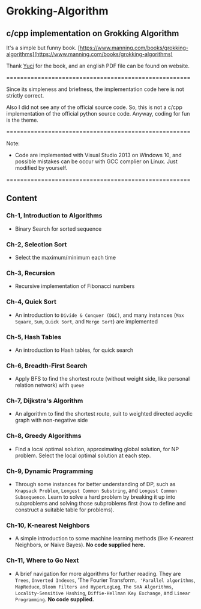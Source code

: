 # Grokking-Algorithm
## c/cpp implementation on Grokking Algorithm

It's a simple but funny book. [https://www.manning.com/books/grokking-algorithms](https://www.manning.com/books/grokking-algorithms)

Thank [Yuci](https://github.com/yucicheung) for the book, and an english PDF file can be found on website.

=====================================================

Since its simpleness and briefness, the implementation code here is not strictly correct.

Also I did not see any of the official source code. So, this is not a c/cpp implementation of the official python source code. Anyway, coding for fun is the theme.

=====================================================

Note:
- Code are implemented with Visual Studio 2013 on Windows 10, and possible mistakes can be occur with GCC complier on Linux. Just modified by yourself.

=====================================================

## Content

### Ch-1, Introduction to Algorithms

- Binary Search for sorted sequence

### Ch-2, Selection Sort

- Select the maximum/minimum each time

### Ch-3, Recursion

- Recursive implementation of Fibonacci numbers

### Ch-4, Quick Sort

- An introduction to `Divide & Conquer (D&C)`, and many instances (`Max Square`, `Sum`, `Quick Sort`, and `Merge Sort`) are implemented

### Ch-5, Hash Tables

- An introduction to Hash tables, for quick search

### Ch-6, Breadth-First Search

- Apply BFS to find the shortest route (without weight side, like personal relation network) with `queue`

### Ch-7, Dijkstra's Algorithm

- An algorithm to find the shortest route, suit to weighted directed acyclic graph with non-negative side

### Ch-8, Greedy Algorithms

- Find a local optimal solution, approximating global solution, for NP problem. Select the local optimal solution at each step.

### Ch-9, Dynamic Programming

- Through some instances for better understanding of DP, such as `Knapsack Problem`, `Longest Common Substring`, and `Longest Common Subsequence`. Learn to solve a hard problem by breaking it up into subproblems and solving those subproblems first (how to define and construct a suitable table for problems). 

### Ch-10, K-nearest Neighbors

- A simple introduction to some machine learning methods (like K-nearest Neighbors, or Naive Bayes). **No code supplied here.**

### Ch-11, Where to Go Next

- A brief navigation for more algorithms for further reading. They are `Trees`,  `Inverted Indexes`, 'The Fourier Transform`, 'Parallel algorithms`, `MapReduce`, `Bloom Filters and HyperLogLog`, `The SHA Algorithms`, `Locality-Sensitive Hashing`, `Diffie-Hellman Key Exchange`, and `Linear Programming`. **No code supplied.**